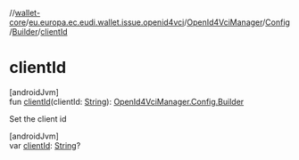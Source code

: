 //[wallet-core](../../../../../index.md)/[eu.europa.ec.eudi.wallet.issue.openid4vci](../../../index.md)/[OpenId4VciManager](../../index.md)/[Config](../index.md)/[Builder](index.md)/[clientId](client-id.md)

# clientId

[androidJvm]\
fun [clientId](client-id.md)(clientId: [String](https://kotlinlang.org/api/latest/jvm/stdlib/kotlin/-string/index.html)): [OpenId4VciManager.Config.Builder](index.md)

Set the client id

[androidJvm]\
var [clientId](client-id.md): [String](https://kotlinlang.org/api/latest/jvm/stdlib/kotlin/-string/index.html)?

